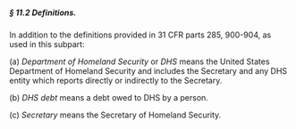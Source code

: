 ##### § 11.2 Definitions. #####

In addition to the definitions provided in 31 CFR parts 285, 900-904, as used in this subpart:

(a) *Department of Homeland Security* or *DHS* means the United States Department of Homeland Security and includes the Secretary and any DHS entity which reports directly or indirectly to the Secretary.

(b) *DHS debt* means a debt owed to DHS by a person.

(c) *Secretary* means the Secretary of Homeland Security.